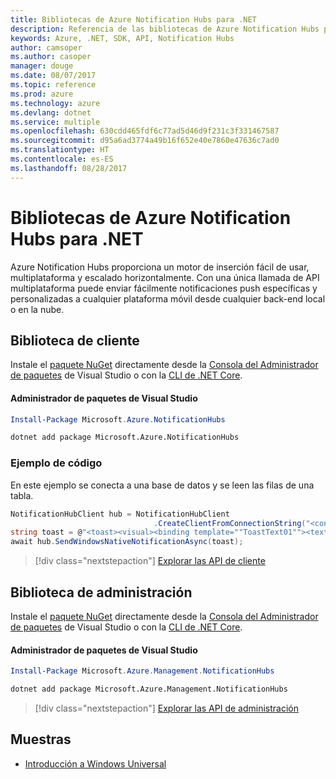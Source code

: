 ```yaml
---
title: Bibliotecas de Azure Notification Hubs para .NET
description: Referencia de las bibliotecas de Azure Notification Hubs para .NET
keywords: Azure, .NET, SDK, API, Notification Hubs
author: camsoper
ms.author: casoper
manager: douge
ms.date: 08/07/2017
ms.topic: reference
ms.prod: azure
ms.technology: azure
ms.devlang: dotnet
ms.service: multiple
ms.openlocfilehash: 630cdd465fdf6c77ad5d46d9f231c3f331467587
ms.sourcegitcommit: d95a6ad3774a49b16f652e40e7860e47636c7ad0
ms.translationtype: HT
ms.contentlocale: es-ES
ms.lasthandoff: 08/28/2017
---
```

# <a name="azure-notification-hubs-libraries-for-net"></a>Bibliotecas de Azure Notification Hubs para .NET

Azure Notification Hubs proporciona un motor de inserción fácil de usar, multiplataforma y escalado horizontalmente. Con una única llamada de API multiplataforma puede enviar fácilmente notificaciones push específicas y personalizadas a cualquier plataforma móvil desde cualquier back-end local o en la nube.

## <a name="client-library"></a>Biblioteca de cliente

Instale el [paquete NuGet](https://www.nuget.org/packages/Microsoft.Azure.NotificationHubs) directamente desde la [Consola del Administrador de paquetes][PackageManager] de Visual Studio o con la [CLI de .NET Core][DotNetCLI].

#### <a name="visual-studio-package-manager"></a>Administrador de paquetes de Visual Studio

```powershell
Install-Package Microsoft.Azure.NotificationHubs
```

```bash
dotnet add package Microsoft.Azure.NotificationHubs
```

### <a name="code-example"></a>Ejemplo de código

En este ejemplo se conecta a una base de datos y se leen las filas de una tabla.

```csharp
NotificationHubClient hub = NotificationHubClient
                                .CreateClientFromConnectionString("<connection string with full access>", "<hub name>");
string toast = @"<toast><visual><binding template=""ToastText01""><text id=""1"">Hello from a .NET App!</text></binding></visual></toast>";
await hub.SendWindowsNativeNotificationAsync(toast);
```

> [!div class="nextstepaction"]
> [Explorar las API de cliente](/dotnet/api/overview/azure/notificationhubs/client)


## <a name="management-library"></a>Biblioteca de administración

Instale el [paquete NuGet](https://www.nuget.org/packages/Microsoft.Azure.Management.NotificationHubs) directamente desde la [Consola del Administrador de paquetes][PackageManager] de Visual Studio o con la [CLI de .NET Core][DotNetCLI].

#### <a name="visual-studio-package-manager"></a>Administrador de paquetes de Visual Studio

```powershell
Install-Package Microsoft.Azure.Management.NotificationHubs
```

```bash
dotnet add package Microsoft.Azure.Management.NotificationHubs
```

> [!div class="nextstepaction"]
> [Explorar las API de administración](/dotnet/api/overview/azure/notificationhubs/management)

## <a name="samples"></a>Muestras

- [Introducción a Windows Universal](https://github.com/Azure/azure-notificationhubs-samples/tree/master/dotnet/GetStartedWindowsUniversal)

[PackageManager]: https://docs.microsoft.com/nuget/tools/package-manager-console
[DotNetCLI]: https://docs.microsoft.com/en-us/dotnet/core/tools/dotnet-add-package
